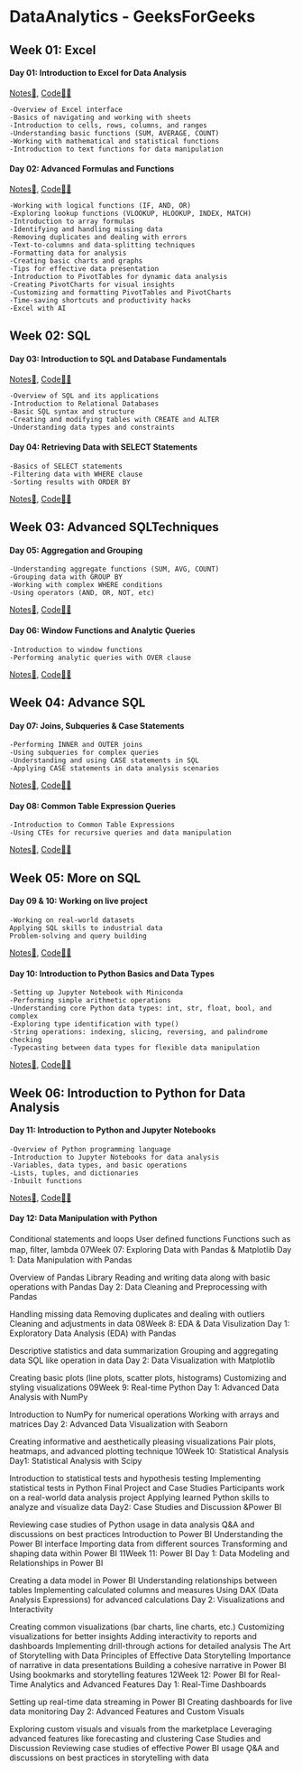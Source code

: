 # DataAnalytics - GeeksForGeeks

## Week 01: Excel
#### Day 01: Introduction to Excel for Data Analysis

[Notes📒](https://github.com/JustPrathyush/DataAnalytics-GeeksForGeeks/blob/c9ab69086cbfa982bdda56c716534763d09d99de/Day01_6July_%5BExcel_Basics%5D/Day1_Notes.pdf),  [Code👨‍💻](https://github.com/JustPrathyush/DataAnalytics-GeeksForGeeks/blob/c9ab69086cbfa982bdda56c716534763d09d99de/Day01_6July_%5BExcel_Basics%5D/Day1.xlsx)

    -Overview of Excel interface
    -Basics of navigating and working with sheets
    -Introduction to cells, rows, columns, and ranges
    -Understanding basic functions (SUM, AVERAGE, COUNT)
    -Working with mathematical and statistical functions
    -Introduction to text functions for data manipulation

#### Day 02: Advanced Formulas and Functions

[Notes📒](https://github.com/JustPrathyush/DataAnalytics-GeeksForGeeks/blob/a35d2cc0875583f6af44c8e8d16038d8b9c41070/Day02_7July_%5BExcel%20Advanced%5D/Day2_Notes.pdf),  [Code👨‍💻](https://github.com/JustPrathyush/DataAnalytics-GeeksForGeeks/tree/a35d2cc0875583f6af44c8e8d16038d8b9c41070/Day02_7July_%5BExcel%20Advanced%5D)
 
    -Working with logical functions (IF, AND, OR)
    -Exploring lookup functions (VLOOKUP, HLOOKUP, INDEX, MATCH)
    -Introduction to array formulas
    -Identifying and handling missing data
    -Removing duplicates and dealing with errors
    -Text-to-columns and data-splitting techniques
    -Formatting data for analysis
    -Creating basic charts and graphs
    -Tips for effective data presentation
    -Introduction to PivotTables for dynamic data analysis
    -Creating PivotCharts for visual insights
    -Customizing and formatting PivotTables and PivotCharts
    -Time-saving shortcuts and productivity hacks
    -Excel with AI


## Week 02: SQL
#### Day 03: Introduction to SǪL and Database Fundamentals

[Notes📒](https://github.com/JustPrathyush/DataAnalytics-GeeksForGeeks/blob/faf08ce64ee87dd584ba96fbb10ddde49354912b/Day03_13July_%5BSQL%5D/Day3_Notes.pdf),  [Code👨‍💻](https://github.com/JustPrathyush/DataAnalytics-GeeksForGeeks/blob/faf08ce64ee87dd584ba96fbb10ddde49354912b/Day03_13July_%5BSQL%5D/Basics%20Of%20SQL.sql)

    -Overview of SǪL and its applications
    -Introduction to Relational Databases
    -Basic SǪL syntax and structure
    -Creating and modifying tables with CREATE and ALTER
    -Understanding data types and constraints

  
#### Day 04: Retrieving Data with SELECT Statements

    -Basics of SELECT statements
    -Filtering data with WHERE clause
    -Sorting results with ORDER BY
[Notes📒](https://github.com/JustPrathyush/DataAnalytics-GeeksForGeeks/blob/faf08ce64ee87dd584ba96fbb10ddde49354912b/Day04_14July_%5BSQL%5D/Day4_Notes.pdf),  [Code👨‍💻](https://github.com/JustPrathyush/DataAnalytics-GeeksForGeeks/blob/faf08ce64ee87dd584ba96fbb10ddde49354912b/Day04_14July_%5BSQL%5D/Retrieving%20Data%20with%20SELECT%20Statements.sql)

## Week 03: Advanced SǪLTechniques
#### Day 05: Aggregation and Grouping

    -Understanding aggregate functions (SUM, AVG, COUNT)
    -Grouping data with GROUP BY
    -Working with complex WHERE conditions
    -Using operators (AND, OR, NOT, etc)
[Notes📒](https://github.com/JustPrathyush/DataAnalytics-GeeksForGeeks/blob/main/Day05_20July_%5BSQL%5D/Notes%20-%20Aggregation%26Grouping.pdf),  [Code👨‍💻](https://github.com/JustPrathyush/DataAnalytics-GeeksForGeeks/blob/main/Day05_20July_%5BSQL%5D/Aggregation%20%26%20Grouping%20Functions.sql)

#### Day 06: Window Functions and Analytic Ǫueries

    -Introduction to window functions
    -Performing analytic queries with OVER clause
[Notes📒](https://github.com/JustPrathyush/DataAnalytics-GeeksForGeeks/blob/main/Day06_21July_%5BSQL%5D/Notes%20-%20Window%20Functions%20%26%20Analytic%20Queries.pdf),  [Code👨‍💻](https://github.com/JustPrathyush/DataAnalytics-GeeksForGeeks/blob/main/Day06_21July_%5BSQL%5D/WindowFunctions%20%26%20Analytic%20Queries.sql)

## Week 04: Advance SǪL

#### Day 07: Joins, Subqueries & Case Statements

    -Performing INNER and OUTER joins
    -Using subqueries for complex queries
    -Understanding and using CASE statements in SǪL
    -Applying CASE statements in data analysis scenarios 

[Notes📒](https://github.com/JustPrathyush/DataAnalytics-GeeksForGeeks/blob/main/Day07-27July_%5BSQL%5D/Notes%20-%20Joins%20and%20Subqueries.pdf), [Code👨‍💻]()

#### Day 08: Common Table Expression Ǫueries

    -Introduction to Common Table Expressions
    -Using CTEs for recursive queries and data manipulation 

[Notes📒](https://github.com/JustPrathyush/DataAnalytics-GeeksForGeeks/blob/main/Day06_21July_%5BSQL%5D/Notes%20-%20Window%20Functions%20%26%20Analytic%20Queries.pdf),  [Code👨‍💻](https://github.com/JustPrathyush/DataAnalytics-GeeksForGeeks/blob/main/Day06_21July_%5BSQL%5D/WindowFunctions%20%26%20Analytic%20Queries.sql)

## Week 05: More on SQL

#### Day 09 & 10: Working on live project

    -Working on real-world datasets
    Applying SQL skills to industrial data
    Problem-solving and query building

[Notes📒](https://github.com/JustPrathyush/DataAnalytics-GeeksForGeeks/blob/main/Day06_21July_%5BSQL%5D/Notes%20-%20Window%20Functions%20%26%20Analytic%20Queries.pdf),  [Code👨‍💻](https://github.com/JustPrathyush/DataAnalytics-GeeksForGeeks/blob/main/Day06_21July_%5BSQL%5D/WindowFunctions%20%26%20Analytic%20Queries.sql)

#### Day 10: Introduction to Python Basics and Data Types
    -Setting up Jupyter Notebook with Miniconda
    -Performing simple arithmetic operations
    -Understanding core Python data types: int, str, float, bool, and complex
    -Exploring type identification with type()
    -String operations: indexing, slicing, reversing, and palindrome checking
    -Typecasting between data types for flexible data manipulation

[Notes📒](https://github.com/JustPrathyush/DataAnalytics-GeeksForGeeks/blob/main/Day06_21July_%5BSQL%5D/Notes%20-%20Window%20Functions%20%26%20Analytic%20Queries.pdf),  [Code👨‍💻](https://github.com/JustPrathyush/DataAnalytics-GeeksForGeeks/blob/main/Day06_21July_%5BSQL%5D/WindowFunctions%20%26%20Analytic%20Queries.sql)

## Week 06: Introduction to Python for Data Analysis
#### Day 11: Introduction to Python and Jupyter Notebooks

    -Overview of Python programming language
    -Introduction to Jupyter Notebooks for data analysis
    -Variables, data types, and basic operations
    -Lists, tuples, and dictionaries
    -Inbuilt functions

[Notes📒](https://github.com/JustPrathyush/DataAnalytics-GeeksForGeeks/blob/main/Day06_21July_%5BSQL%5D/Notes%20-%20Window%20Functions%20%26%20Analytic%20Queries.pdf),  [Code👨‍💻](https://github.com/JustPrathyush/DataAnalytics-GeeksForGeeks/blob/main/Day06_21July_%5BSQL%5D/WindowFunctions%20%26%20Analytic%20Queries.sql)

#### Day 12: Data Manipulation with Python

Conditional statements and loops
User deﬁned functions
Functions such as map, ﬁlter, lambda
07Week 07: Exploring Data with Pandas & Matplotlib
Day 1: Data Manipulation with Pandas

Overview of Pandas Library
Reading and writing data along with basic operations with Pandas
Day 2: Data Cleaning and Preprocessing with Pandas

Handling missing data
Removing duplicates and dealing with outliers
Cleaning and adjustments in data
08Week 8: EDA & Data Visulization
Day 1: Exploratory Data Analysis (EDA) with Pandas

Descriptive statistics and data summarization
Grouping and aggregating data
SǪL like operation in data
Day 2: Data Visualization with Matplotlib

Creating basic plots (line plots, scatter plots, histograms)
Customizing and styling visualizations
09Week 9: Real-time Python
Day 1: Advanced Data Analysis with NumPy

Introduction to NumPy for numerical operations
Working with arrays and matrices
Day 2: Advanced Data Visualization with Seaborn

Creating informative and aesthetically pleasing visualizations
Pair plots, heatmaps, and advanced plotting technique 
10Week 10: Statistical Analysis
Day1: Statistical Analysis with Scipy

Introduction to statistical tests and hypothesis testing
Implementing statistical tests in Python
Final Project and Case Studies
Participants work on a real-world data analysis project
Applying learned Python skills to analyze and visualize data
Day2: Case Studies and Discussion &Power BI

Reviewing case studies of Python usage in data analysis
Q&A and discussions on best practices
Introduction to Power BI
Understanding the Power BI interface
Importing data from different sources
Transforming and shaping data within Power BI
11Week 11: Power BI
Day 1: Data Modeling and Relationships in Power BI

Creating a data model in Power BI
Understanding relationships between tables
Implementing calculated columns and measures
Using DAX (Data Analysis Expressions) for advanced calculations
Day 2: Visualizations and Interactivity

Creating common visualizations (bar charts, line charts, etc.)
Customizing visualizations for better insights
Adding interactivity to reports and dashboards
Implementing drill-through actions for detailed analysis
The Art of Storytelling with Data
Principles of Effective Data Storytelling
Importance of narrative in data presentations
Building a cohesive narrative in Power BI
Using bookmarks and storytelling features
12Week 12: Power BI for Real-Time Analytics and Advanced Features
Day 1: Real-Time Dashboards

Setting up real-time data streaming in Power BI
Creating dashboards for live data monitoring
Day 2: Advanced Features and Custom Visuals

Exploring custom visuals and visuals from the marketplace
Leveraging advanced features like forecasting and clustering
Case Studies and Discussion
Reviewing case studies of effective Power BI usage
Ǫ&A and discussions on best practices in storytelling with data
